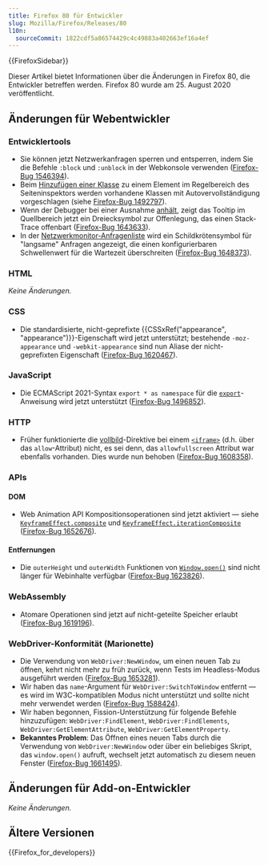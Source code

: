 ```yaml
---
title: Firefox 80 für Entwickler
slug: Mozilla/Firefox/Releases/80
l10n:
  sourceCommit: 1822cdf5a86574429c4c49883a402663ef16a4ef
---
```


{{FirefoxSidebar}}

Dieser Artikel bietet Informationen über die Änderungen in Firefox 80, die Entwickler betreffen werden. Firefox 80 wurde am 25. August 2020 veröffentlicht.

## Änderungen für Webentwickler

### Entwicklertools

- Sie können jetzt Netzwerkanfragen sperren und entsperren, indem Sie die Befehle `:block` und `:unblock` in der Webkonsole verwenden ([Firefox-Bug 1546394](https://bugzil.la/1546394)).
- Beim [Hinzufügen einer Klasse](https://firefox-source-docs.mozilla.org/devtools-user/page_inspector/how_to/examine_and_edit_css/index.html#viewing-and-changing-classes-on-an-element) zu einem Element im Regelbereich des Seiteninspektors werden vorhandene Klassen mit Autovervollständigung vorgeschlagen (siehe [Firefox-Bug 1492797](https://bugzil.la/1492797)).
- Wenn der Debugger bei einer Ausnahme [anhält](https://firefox-source-docs.mozilla.org/devtools-user/debugger/how_to/breaking_on_exceptions/index.html), zeigt das Tooltip im Quellbereich jetzt ein Dreiecksymbol zur Offenlegung, das einen Stack-Trace offenbart ([Firefox-Bug 1643633](https://bugzil.la/1643633)).
- In der [Netzwerkmonitor-Anfragenliste](https://firefox-source-docs.mozilla.org/devtools-user/network_monitor/request_list/index.html#network-request-columns) wird ein Schildkrötensymbol für "langsame" Anfragen angezeigt, die einen konfigurierbaren Schwellenwert für die Wartezeit überschreiten ([Firefox-Bug 1648373](https://bugzil.la/1648373)).

### HTML

_Keine Änderungen._

### CSS

- Die standardisierte, nicht-geprefixte {{CSSxRef("appearance", "appearance")}}-Eigenschaft wird jetzt unterstützt; bestehende `-moz-appearance` und `-webkit-appearance` sind nun Aliase der nicht-geprefixten Eigenschaft ([Firefox-Bug 1620467](https://bugzil.la/1620467)).

### JavaScript

- Die ECMAScript 2021-Syntax `export * as namespace` für die [`export`](/de/docs/Web/JavaScript/Reference/Statements/export)-Anweisung wird jetzt unterstützt ([Firefox-Bug 1496852](https://bugzil.la/1496852)).

### HTTP

- Früher funktionierte die [vollbild](/de/docs/Web/HTTP/Headers/Permissions-Policy/fullscreen)-Direktive bei einem [`<iframe>`](/de/docs/Web/HTML/Element/iframe) (d.h. über das `allow`-Attribut) nicht, es sei denn, das `allowfullscreen` Attribut war ebenfalls vorhanden. Dies wurde nun behoben ([Firefox-Bug 1608358](https://bugzil.la/1608358)).

### APIs

#### DOM

- Web Animation API Kompositionsoperationen sind jetzt aktiviert — siehe [`KeyframeEffect.composite`](/de/docs/Web/API/KeyframeEffect/composite) und [`KeyframeEffect.iterationComposite`](/de/docs/Web/API/KeyframeEffect/iterationComposite) ([Firefox-Bug 1652676](https://bugzil.la/1652676)).

#### Entfernungen

- Die `outerHeight` und `outerWidth` Funktionen von [`Window.open()`](/de/docs/Web/API/Window/open) sind nicht länger für Webinhalte verfügbar ([Firefox-Bug 1623826](https://bugzil.la/1623826)).

### WebAssembly

- Atomare Operationen sind jetzt auf nicht-geteilte Speicher erlaubt ([Firefox-Bug 1619196](https://bugzil.la/1619196)).

### WebDriver-Konformität (Marionette)

- Die Verwendung von `WebDriver:NewWindow`, um einen neuen Tab zu öffnen, kehrt nicht mehr zu früh zurück, wenn Tests im Headless-Modus ausgeführt werden ([Firefox-Bug 1653281](https://bugzil.la/1653281)).
- Wir haben das `name`-Argument für `WebDriver:SwitchToWindow` entfernt — es wird im W3C-kompatiblen Modus nicht unterstützt und sollte nicht mehr verwendet werden ([Firefox-Bug 1588424](https://bugzil.la/1588424)).
- Wir haben begonnen, Fission-Unterstützung für folgende Befehle hinzuzufügen: `WebDriver:FindElement`, `WebDriver:FindElements`, `WebDriver:GetElementAttribute`, `WebDriver:GetElementProperty`.
- **Bekanntes Problem**: Das Öffnen eines neuen Tabs durch die Verwendung von `WebDriver:NewWindow` oder über ein beliebiges Skript, das `window.open()` aufruft, wechselt jetzt automatisch zu diesem neuen Fenster ([Firefox-Bug 1661495](https://bugzil.la/1661495)).

## Änderungen für Add-on-Entwickler

_Keine Änderungen._

## Ältere Versionen

{{Firefox_for_developers}}
